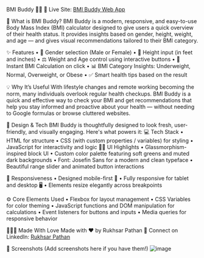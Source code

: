 BMI Buddy 💚💪
🔗 Live Site: [BMI Buddy Web App](https://rukhsarpathan.github.io/BMIBuddy/)

🧠 What is BMI Buddy?
BMI Buddy is a modern, responsive, and easy-to-use Body Mass Index (BMI) calculator designed to give users a quick overview of their health status. It provides insights based on gender, height, weight, and age — and gives visual recommendations tailored to their BMI category.

✨ Features
	• 👥 Gender selection (Male or Female)
	• 📏 Height input (in feet and inches)
	• ⚖️ Weight and Age control using interactive buttons
	• 🧮 Instant BMI Calculation on click
	• 📊 BMI Category Insights: Underweight, Normal, Overweight, or Obese
	• ✅ Smart health tips based on the result

💡 Why It’s Useful
With lifestyle changes and remote working becoming the norm, many individuals overlook regular health checkups. BMI Buddy is a quick and effective way to check your BMI and get recommendations that help you stay informed and proactive about your health — without needing to Google formulas or browse cluttered websites.

🎨 Design & Tech
BMI Buddy is thoughtfully designed to look fresh, user-friendly, and visually engaging. Here's what powers it:
💻 Tech Stack
	• HTML for structure
	• CSS (with custom properties / variables) for styling
	• JavaScript for interactivity and logic
🧑‍🎨 UI Highlights
	• Glassmorphism-inspired block UI
	• Custom color palette featuring soft greens and muted dark backgrounds
	• Font: Josefin Sans for a modern and clean typeface
	• Beautiful range slider and animated button interactions

📱 Responsiveness
	• Designed mobile-first 📱
	• Fully responsive for tablet and desktop 🖥️
	• Elements resize elegantly across breakpoints

⚙️ Core Elements Used
	• Flexbox for layout management
	• CSS Variables for color theming
	• JavaScript functions and DOM manipulation for calculations
	• Event listeners for buttons and inputs
	• Media queries for responsive behavior

👩🏻‍💻 Made With Love
Made with ❤️ by Rukhsar Pathan
🔗 Connect on LinkedIn: [Rukhsar Pathan](https://www.linkedin.com/in/rukhsarpathan7/)

📸 Screenshots
(Add screenshots here if you have them!)
![image](https://github.com/user-attachments/assets/f60e5951-d369-4cc6-a847-360f70851bc5)
